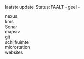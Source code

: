 laatste update: 
Status: FAALT - geel - 
<div class="service R">nexus</div><div class="service R">kms</div><div class="service R">Sonar</div><div class="service R">mapsrv</div><div class="service R">git</div><div class="service R">schijfruimte</div><div class="service R">microstation</div><div class="service R">websites</div>